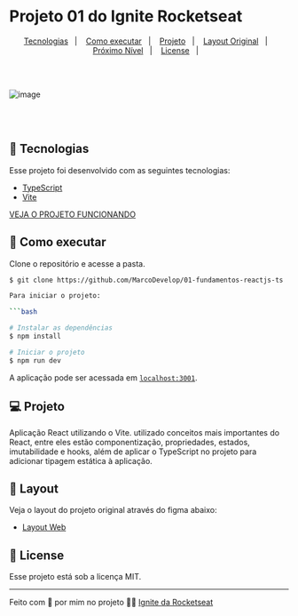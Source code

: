 # Projeto 01 do Ignite Rocketseat

<p align="center">
  <a href="#-tecnologias">Tecnologias</a>&nbsp;&nbsp;&nbsp;|&nbsp;&nbsp;&nbsp;
  <a href="#-como-executar">Como executar</a>&nbsp;&nbsp;&nbsp;|&nbsp;&nbsp;&nbsp;
  <a href="#-projeto">Projeto</a>&nbsp;&nbsp;&nbsp;|&nbsp;&nbsp;&nbsp;
  <a href="#-layout">Layout Original</a>&nbsp;&nbsp;&nbsp;|&nbsp;&nbsp;&nbsp;
  <a href="#-nextlevel">Próximo Nível</a>&nbsp;&nbsp;&nbsp;|&nbsp;&nbsp;&nbsp;
  <a href="#-license">License</a>&nbsp;&nbsp;&nbsp;|&nbsp;&nbsp;&nbsp;
</p>
<br/><br/>

![image](https://user-images.githubusercontent.com/45787976/193156338-865c296d-6490-4626-bf69-33e3d547d837.png)

<br/><br/>

## 🧪 Tecnologias

Esse projeto foi desenvolvido com as seguintes tecnologias:

- [TypeScript](https://www.typescriptlang.org)
- [Vite](https://vitejs.dev/)

[VEJA O PROJETO FUNCIONANDO](https://01-fundamentos-reactjs-ts-c8h5.vercel.app/)


## 🚀 Como executar

Clone o repositório e acesse a pasta.

```bash
$ git clone https://github.com/MarcoDevelop/01-fundamentos-reactjs-ts

Para iniciar o projeto:

```bash

# Instalar as dependências
$ npm install

# Iniciar o projeto
$ npm run dev

```

A aplicação pode ser acessada em [`localhost:3001`](http://localhost:3001).


## 💻 Projeto
Aplicação React utilizando o Vite. utilizado conceitos mais importantes do React, entre eles estão componentização, propriedades, estados, imutabilidade e hooks, além de aplicar o TypeScript no projeto para adicionar tipagem estática à aplicação. 


## 🔖 Layout

Veja o layout do projeto original através do figma abaixo:

- [Layout Web](https://www.figma.com/community/file/1113573231685349036)

## 📝 License

Esse projeto está sob a licença MIT.

---

Feito com 💜 por mim no projeto 👋🏻 [Ignite da Rocketseat](https://www.rocketseat.com.br/)
